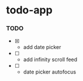 # todo-app

### TODO

- [x] - add date picker
- [ ] - add infinity scroll feed
- [ ] - date picker autofocus
